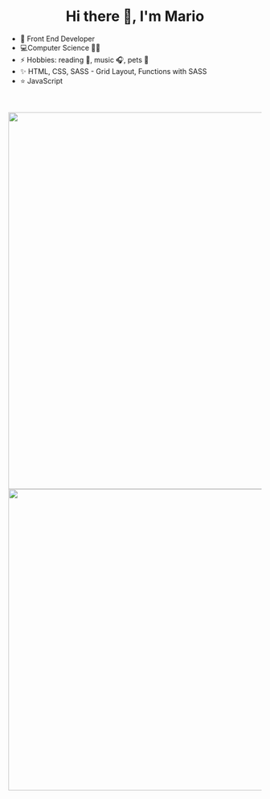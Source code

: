 <h1 align="center">Hi there 👋, I'm Mario</h1>

<ul dir="auto">
    <li><g-emoji class="g-emoji" alias="rainbow" fallback-src="https://github.githubassets.com/images/icons/emoji/unicode/1f308.png">🌈</g-emoji> Front End Developer</li>
    <li><g-emoji class="g-emoji" alias="computer" fallback-src="https://github.githubassets.com/images/icons/emoji/unicode/1f4bb.png">💻</g-emoji>Computer Science 👨‍🎓</li>
    <li><g-emoji class="g-emoji" alias="zap" fallback-src="https://github.githubassets.com/images/icons/emoji/unicode/26a1.png">⚡</g-emoji> Hobbies: reading 📖, music 🎧, pets 🐶</li>
<li><g-emoji class="g-emoji" alias="sparkles" fallback-src="https://github.githubassets.com/images/icons/emoji/unicode/2728.png">✨</g-emoji> HTML, CSS, SASS - Grid Layout, Functions with SASS</li>
<li><g-emoji class="g-emoji" alias="star" fallback-src="https://github.githubassets.com/images/icons/emoji/unicode/2b50.png">⭐️</g-emoji> JavaScript</li>
</ul><br><br>

<div align="center">
  <img src="https://github-stats-alpha.vercel.app/api?username=me-25&cc=000&tc=fff&ic=ffd700&bc=ccc" width="750" />
  <img src="https://github-readme-streak-stats.herokuapp.com?user=me-25&amp;theme=neon-palenight&amp;hide_border=true" width="600"/>
</div>

